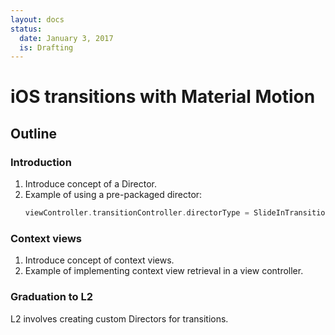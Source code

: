 ```yaml
---
layout: docs
status:
  date: January 3, 2017
  is: Drafting
---
```


# iOS transitions with Material Motion

## Outline

### Introduction

1. Introduce concept of a Director.
2. Example of using a pre-packaged director:
   ```swift
   viewController.transitionController.directorType = SlideInTransitionDirector.self
   ```

### Context views

1. Introduce concept of context views.
2. Example of implementing context view retrieval in a view controller.

### Graduation to L2

L2 involves creating custom Directors for transitions.
